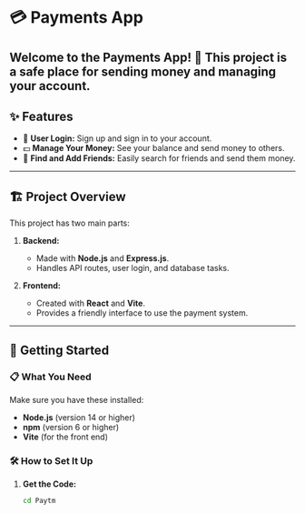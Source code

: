 # 💳 Payments App

Welcome to the **Payments App**! 🎉 This project is a safe place for sending money and managing your account.  
---

## ✨ Features

- 🔐 **User Login:** Sign up and sign in to your account.
- 💵 **Manage Your Money:** See your balance and send money to others.
- 👫 **Find and Add Friends:** Easily search for friends and send them money.

---

## 🏗️ Project Overview

This project has two main parts:

1. **Backend:** 
   - Made with **Node.js** and **Express.js**.
   - Handles API routes, user login, and database tasks.

2. **Frontend:** 
   - Created with **React** and **Vite**.
   - Provides a friendly interface to use the payment system.

---

## 🚀 Getting Started

### 📋 What You Need

Make sure you have these installed:

- **Node.js** (version 14 or higher)
- **npm** (version 6 or higher)
- **Vite** (for the front end)

### 🛠️ How to Set It Up

1. **Get the Code:**

   ```bash
   cd Paytm

